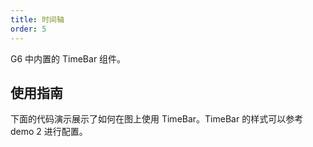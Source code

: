 ```yaml
---
title: 时间轴
order: 5
---
```


G6 中内置的 TimeBar 组件。

## 使用指南

下面的代码演示展示了如何在图上使用 TimeBar。TimeBar 的样式可以参考 demo 2 进行配置。

